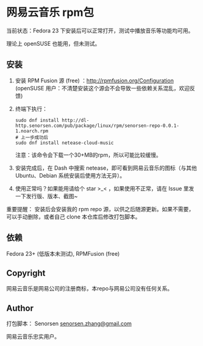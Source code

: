 # 网易云音乐 rpm包
当前状态：Fedora 23 下安装后可以正常打开，测试中播放音乐等功能均可用。

理论上 openSUSE 也能用，但未测试。

## 安装
1. 安装 RPM Fusion 源 (free) ：http://rpmfusion.org/Configuration (openSUSE 用户：不清楚安装这个源会不会导致一些依赖关系混乱，欢迎反馈)
2. 终端下执行：
    
    ```
    sudo dnf install http://dl-http.senorsen.com/pub/package/linux/rpm/senorsen-repo-0.0.1-1.noarch.rpm
    # 上一步成功后
    sudo dnf install netease-cloud-music
    ```
    注意：该命令会下载一个30+MB的rpm，所以可能比较缓慢。
3. 安装完成后，在 Dash 中搜索 netease，即可看到网易云音乐的图标（与其他 Ubuntu、Debian 系统安装后使用方法无异）。
4. 使用正常吗？如果能用请给个 star >_< ，如果使用不正常，请在 Issue 里发一下发行版、版本、截图~

重要提醒：
安装后会安装我的 rpm repo 源，以供之后随源更新。如果不需要，可以手动删除，或者自己 clone 本仓库后修改打包脚本。

## 依赖
Fedora 23+ (低版本未测试), RPMFusion (free)
 
## Copyright
网易云音乐是网易公司的注册商标，本repo与网易公司没有任何关系。

## Author
打包脚本： Senorsen <senorsen.zhang@gmail.com>

网易云音乐忠实用户。


